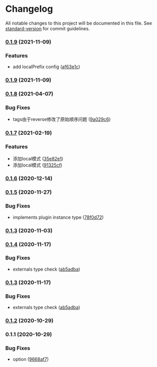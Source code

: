# Changelog

All notable changes to this project will be documented in this file. See [standard-version](https://github.com/conventional-changelog/standard-version) for commit guidelines.

### [0.1.9](https://github.com/superwf/html-webpack-inject-externals-plugin/compare/v0.1.8...v0.1.9) (2021-11-09)


### Features

* add localPrefix config ([af63e1c](https://github.com/superwf/html-webpack-inject-externals-plugin/commit/af63e1c7442dbd9df05abb05a708c4614defabc2))

### [0.1.9](https://github.com/superwf/html-webpack-inject-externals-plugin/compare/v0.1.8...v0.1.9) (2021-11-09)

### [0.1.8](https://github.com/superwf/html-webpack-inject-externals-plugin/compare/v0.1.7...v0.1.8) (2021-04-07)


### Bug Fixes

* tags由于reverse修改了原始顺序问题 ([9a029c6](https://github.com/superwf/html-webpack-inject-externals-plugin/commit/9a029c6c485b6f08a1739034e2b2fba1a7d55190))

### [0.1.7](https://github.com/superwf/html-webpack-inject-externals-plugin/compare/v0.1.6...v0.1.7) (2021-02-19)


### Features

* 添加local模式 ([35e82e1](https://github.com/superwf/html-webpack-inject-externals-plugin/commit/35e82e180d796b60352f2940b9e114ad44b45adb))
* 添加local模式 ([91325cf](https://github.com/superwf/html-webpack-inject-externals-plugin/commit/91325cfcb15209712d3b11ef4c0345f7a9ce19e5))

### [0.1.6](https://github.com/superwf/html-webpack-inject-externals-plugin/compare/v0.1.5...v0.1.6) (2020-12-14)

### [0.1.5](https://github.com/superwf/html-webpack-inject-externals-plugin/compare/v0.1.4...v0.1.5) (2020-11-27)


### Bug Fixes

* implements plugin instance type ([78f0d72](https://github.com/superwf/html-webpack-inject-externals-plugin/commit/78f0d72c3fdd3e7962289953658aac75b572a9ad))

### [0.1.3](https://github.com/superwf/html-webpack-inject-externals-plugin/compare/v0.1.2...v0.1.3) (2020-11-03)

### [0.1.4](https://github.com/superwf/html-webpack-inject-externals-plugin/compare/v0.1.2...v0.1.4) (2020-11-17)


### Bug Fixes

* externals type check ([ab5adba](https://github.com/superwf/html-webpack-inject-externals-plugin/commit/ab5adba11b11c8105d5c4176079c6e9d6db40200))

### [0.1.3](https://github.com/superwf/html-webpack-inject-externals-plugin/compare/v0.1.2...v0.1.3) (2020-11-17)


### Bug Fixes

* externals type check ([ab5adba](https://github.com/superwf/html-webpack-inject-externals-plugin/commit/ab5adba11b11c8105d5c4176079c6e9d6db40200))

### [0.1.2](https://github.com/superwf/html-webpack-inject-externals-plugin/compare/v0.1.1...v0.1.2) (2020-10-29)

### 0.1.1 (2020-10-29)


### Bug Fixes

* option ([9668af7](https://github.com/superwf/html-webpack-inject-externals-plugin/commit/9668af75d5dd729a9b09c0aeb299d9f03672d97b))
